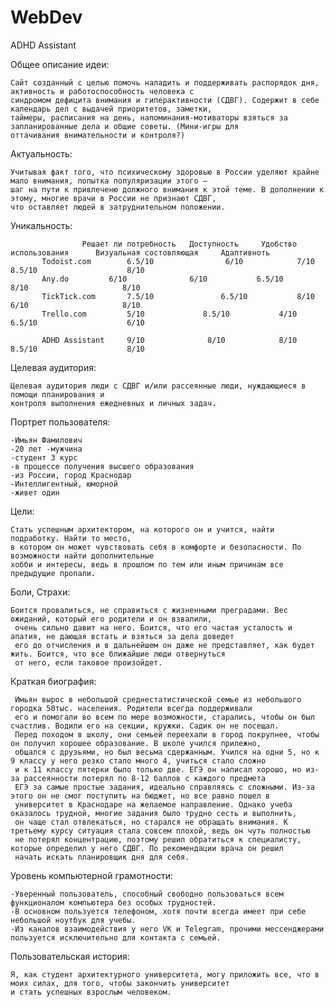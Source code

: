 # WebDev

ADHD Assistant

Общее описание идеи:

	Сайт созданный с целью помочь наладить и поддерживать распорядок дня, активность и работоспособность человека с 
 	синдромом дефицита внимания и гиперактивности (СДВГ). Содержит в себе календарь дел с выдачей приоритетов, заметки, 
  	таймеры, расписания на день, напоминания-мотиваторы взяться за запланированные дела и общие советы. (Мини-игры для 
   	оттачивания внимательности и контроля?)

Актуальность:

	Учитывая факт того, что психическому здоровью в России уделяют крайне мало внимания, попытка популяризации этого – 
 	шаг на пути к привлеченю должного внимания к этой теме. В дополнении к этому, многие врачи в России не признают СДВГ, 
  	что оставляет людей в затруднительном положении.

Уникальность:

	        		Решает ли потребность  	Доступность  	Удобство использования  	Визуальная состовляющая  	Адаптивноть
		   Todoist.com	      6.5/10	            6/10	        7/10	                     8.5/10	                   8/10
		   Any.do	      6/10	            6/10	       6.5/10	                      8/10	                   8/10
		   TickTick.com	      7.5/10	           6.5/10	        8/10	                      6/10	                   8/10
		   Trello.com	      5/10	           8.5/10	        4/10	                     6.5/10	                   6/10
     
		   ADHD Assistant     9/10	            8/10	        8/10	                     8.5/10	                   8/10

Целевая аудитория:

	Целевая аудитория люди с СДВГ и/или рассеянные люди, нуждающиеся в помощи планирования и 
 	контроля выполнения ежедневных и личных задач. 



Портрет пользователя:

	-Имьян Фамилович 
	-20 лет -мужчина 
	-студент 3 курс 
	-в процессе получения высшего образования 
	-из России, город Краснодар 
	-Интеллигентный, юморной 
	-живет один 
  
Цели: 

	Стать успешным архитектором, на которого он и учится, найти подработку. Найти то место, 
 	в котором он может чувствовать себя в комфорте и безопасности. По возможности найти дополнительные 
	хобби и интересы, ведь в прошлом по тем или иным причинам все предыдущие пропали. 
	  
Боли, Страхи: 

	Боится провалиться, не справиться с жизненными преградами. Вес ожиданий, который его родители и он взвалили, 
	 очень сильно давит на него. Боится, что его частая усталость и апатия, не дающая встать и взяться за дела доведет 
	 его до отчисления и в дальнейшем он даже не представляет, как будет жить. Боится, что все ближайшие люди отвернуться 
	 от него, если таковое произойдет. 
  
Краткая биография: 

	 Имьян вырос в небольшой среднестатистической семье из небольшого городка 50тыс. населения. Родители всегда поддерживали 
	 его и помогали во всем по мере возможности, старались, чтобы он был счастлив. Водили его на секции, кружки. Садик он не посещал. 
	 Перед походом в школу, они семьей переехали в город покрупнее, чтобы он получил хорошее образование. В школе учился прилежно, 
	 общался с друзьями, но был весьма сдержанным. Учился на одни 5, но к 9 классу у него резко стало много 4, учиться стало сложно 
	 и к 11 классу пятерки было только две. ЕГЭ он написал хорошо, но из-за рассеянности потерял по 8-12 баллов с каждого предмета 
	 ЕГЭ за самые простые задания, идеально справляясь с сложными. Из-за этого он не смог поступить на бюджет, но все равно пошел в 
	 университет в Краснодаре на желаемое направление. Однако учеба оказалось трудной, многие задания было трудно сесть и выполнить, 
	 он чаще стал отвлекаться, но старался не обращать внимания. К третьему курсу ситуация стала совсем плохой, ведь он чуть полностью 
	 не потерял концентрацию, поэтому решил обратиться к специалисту, которые определил у него СДВГ. По рекомендации врача он решил 
	 начать искать планировщик дня для себя. 
	  
Уровень компьютерной грамотности:

	-Уверенный пользователь, способный свободно пользоваться всем функционалом компьютера без особых трудностей. 
	-В основном пользуется телефоном, хотя почти всегда имеет при себе небольшой ноутбук для учебы. 
	-Из каналов взаимодействия у него VK и Telegram, прочими мессенджерами пользуется исключительно для контакта с семьей. 
  
  
Пользовательская история:

	Я, как студент архитектурного университета, могу приложить все, что в моих силах, для того, чтобы закончить университет 
 	и стать успешных взрослым человеком.
